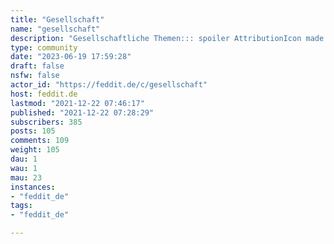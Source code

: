 ```yaml
---
title: "Gesellschaft" 
name: "gesellschaft"
description: "Gesellschaftliche Themen::: spoiler AttributionIcon made by [Freepik](https://www.freepik.com)<a href=https://www.freepik.com title=Freepik>Freepik</a> from [Flaticon](https://www.flaticon.com/):::"
type: community
date: "2023-06-19 17:59:28"
draft: false
nsfw: false
actor_id: "https://feddit.de/c/gesellschaft"
host: feddit.de
lastmod: "2021-12-22 07:46:17"
published: "2021-12-22 07:28:29"
subscribers: 385
posts: 105
comments: 109
weight: 105
dau: 1
wau: 1
mau: 23
instances:
- "feddit_de"
tags: 
- "feddit_de"

---
```

